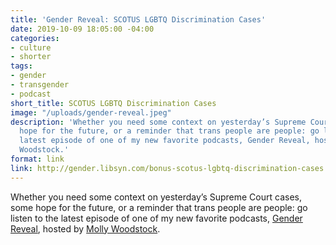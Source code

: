 ```yaml
---
title: 'Gender Reveal: SCOTUS LGBTQ Discrimination Cases'
date: 2019-10-09 18:05:00 -04:00
categories:
- culture
- shorter
tags:
- gender
- transgender
- podcast
short_title: SCOTUS LGBTQ Discrimination Cases
image: "/uploads/gender-reveal.jpeg"
description: 'Whether you need some context on yesterday’s Supreme Court cases, some
  hope for the future, or a reminder that trans people are people: go listen to the
  latest episode of one of my new favorite podcasts, Gender Reveal, hosted by Molly
  Woodstock.'
format: link
link: http://gender.libsyn.com/bonus-scotus-lgbtq-discrimination-cases
---
```


Whether you need some context on yesterday’s Supreme Court cases, some hope for the future, or a reminder that trans people are people: go listen to the latest episode of one of my new favorite podcasts, [Gender Reveal](https://www.genderpodcast.com), hosted by [Molly Woodstock](https://mollywoodstock.com).
